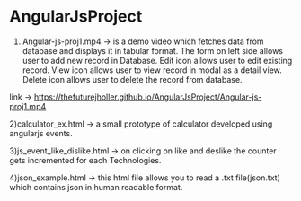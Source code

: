 # AngularJsProject
1) Angular-js-proj1.mp4 -> is a demo video which fetches data from database and displays it in tabular format.
The form on left side allows user to add new record in Database. Edit icon allows user to edit existing record. 
View icon allows user to view record in modal as a detail view.  Delete icon allows user to delete the record from database.

link -> https://thefuturejholler.github.io/AngularJsProject/Angular-js-proj1.mp4

2)calculator_ex.html -> a small prototype of calculator developed using angularjs events.

3)js_event_like_dislike.html -> on clicking on like and deslike the counter gets incremented for each Technologies.

4)json_example.html -> this html file allows you to read a .txt file(json.txt) which contains json in human readable format.

